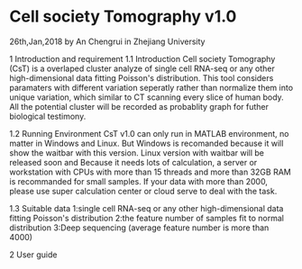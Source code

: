 # Cell society Tomography v1.0
26th,Jan,2018 by An Chengrui in Zhejiang University

1 Introduction and requirement
1.1 Introduction
Cell society Tomography (CsT) is a overlaped cluster analyze of single cell RNA-seq or any other high-dimensional data fitting Poisson's distribution. This tool considers paramaters with different variation seperatly rather than normalize them into unique variation, which similar to CT scanning every slice of human body. All the potential cluster will be recorded as probablity graph for futher biological testimony. 

1.2 Running Environment
CsT v1.0 can only run in MATLAB environment, no matter in Windows and Linux. But Windows is recomanded because it will show the waitbar with this version. Linux version with waitbar will be released soon and 
Because it needs lots of calculation, a server or workstation with CPUs with more than 15 threads and more than 32GB RAM is recommanded for small samples. If your data with more than 2000, please use super calculation center or cloud serve to deal with the task. 

1.3 Suitable data
1:single cell RNA-seq or any other high-dimensional data fitting Poisson's distribution
2:the feature number of samples fit to normal distribution
3:Deep sequencing (average feature number is more than 4000)

2 User guide
